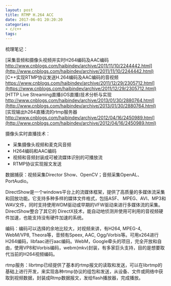```yaml
---
layout: post
title: RTMP H.264 ACC
date: 2017-06-01 20:20:20
categories:
- c/c++
tags:
---
```


梳理笔记：

[采集音频和摄像头视频并实时H264编码及AAC编码 http://www.cnblogs.com/haibindev/archive/2011/11/10/2244442.html](http://www.cnblogs.com/haibindev/archive/2011/11/10/2244442.html)  
[C++实现RTMP协议发送H.264编码及AAC编码的音视频 https://www.cnblogs.com/haibindev/archive/2011/12/29/2305712.html](https://www.cnblogs.com/haibindev/archive/2011/12/29/2305712.html)  
[HTTP Live Streaming直播(iOS直播)技术分析与实现 http://www.cnblogs.com/haibindev/archive/2013/01/30/2880764.html](http://www.cnblogs.com/haibindev/archive/2013/01/30/2880764.html)  
[实现输出h264直播流的rtmp服务器 http://www.cnblogs.com/haibindev/archive/2012/04/16/2450989.html](http://www.cnblogs.com/haibindev/archive/2012/04/16/2450989.html)  
 
摄像头实时直播技术：  
- 采集摄像头视频和麦克风音频
- H264编码和AAC编码
- 视频和音频封装成可被流媒体识别的可播放流
- RTMP协议实现报文发送

数据捕获：视频采集Director Show、OpenCV；音频采集OpenAL、PortAudio。

DirectShow是一个windows平台上的流媒体框架，提供了高质量的多媒体流采集和回放功能。它支持多种多样的媒体文件格式，包括ASF、 MPEG、AVI、MP3和WAV文件，同时支持使用WDM驱动或早期的VFW驱动来进行多媒体流的采集。DirectShow整合了其它的 DirectX技术，能自动地侦测并使用可利用的音视频硬件加速，也能支持没有硬件加速的系统。

编码：编码可以选择的余地比较大，对视频来讲，有H264, MPEG-4, WebM/VP8, Theora等，音频有Speex, AAC, Ogg/Vorbis等。可用x264进行H264编码，libfaac进行aac编码。WebM，Google牵头的项目，完全开放和自由，使用VP8和Vorbis编码，webm(mkv)封装，有多家巨头支持，目的是想要取代当前的H264视频编码。

rtmp服务：librtmp已经提供了基本的rtmp报文的读取和发送，可以在librtmp的基础上进行开发，来实现各种rtmp协议的组包和发送，从设备、文件或网络中获取到视频数据，封装成Rtmp数据报文，发给flash播放器，完成播放。

